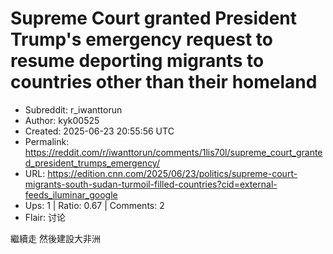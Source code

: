 # Supreme Court granted President Trump's emergency request to resume deporting migrants to countries other than their homeland

- Subreddit: r_iwanttorun
- Author: kyk00525
- Created: 2025-06-23 20:55:56 UTC
- Permalink: https://reddit.com/r/iwanttorun/comments/1lis70l/supreme_court_granted_president_trumps_emergency/
- URL: https://edition.cnn.com/2025/06/23/politics/supreme-court-migrants-south-sudan-turmoil-filled-countries?cid=external-feeds_iluminar_google
- Ups: 1 | Ratio: 0.67 | Comments: 2
- Flair: 讨论


繼續走 然後建設大非洲

